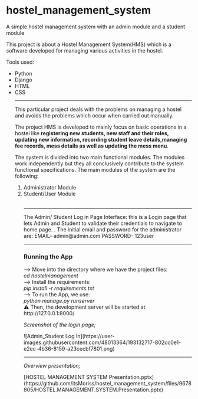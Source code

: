 # hostel_management_system
A simple hostel management system with an admin module and a student module

<p>This project is about a Hostel Management System(HMS) which is a software developed for managing various activities in the hostel.</p> 
<p>Tools used:</p>
<ul>
<li>Python</li>
<li>Django</li>
<li>HTML</li>
<li>CSS</li>
<hr>
<p>This particular project deals with the problems on managing a hostel and avoids the problems which occur when carried out manually.</p> 
<p>The project HMS is developed to mainly focus on basic operations in a hostel like <b>registering new students, new staff and their roles, updating new information, recording student leave details,managing fee records, mess details as well as updating the mess menu</b>.</p>
<p>The system is divided into two main functional modules. The modules work independently but they all conclusively contribute to the system functional specifications. The main modules of the system are the following:</P>
<ol>
<li>Administrator Module</li>
<li>Student/User Module</li><br>
<hr>
<P>The Admin/ Student Log in Page Interface: this is a Login page that lets Admin and Student to validate their credentials to navigate to home page.
. The initial email and password for the administrator are:
EMAIL- admin@admin.com
PASSWORD- 123user
<hr>
<h3>Running the App</h3>
<p>--> Move into the directory where we have the project files:</br>
<i>cd hostelmanagement</i></br>
--> Install the requirements:</br>
<i>pip install -r requirements.txt</i></br>
--> To run the App, we use:</br>
<i>python manage.py runserver</i></br>
⚠ Then, the development server will be started at http://127.0.0.1:8000/
</p>
<p><i>Screenshot of the login page;</i><p>![Admin_Student Log In](https://user-images.githubusercontent.com/48013364/193132717-802cc0e1-e2ec-4b36-8159-a23cecbf7801.png)
<hr>
<p><i>Overview presentation;</i></p>[HOSTEL MANAGEMENT SYSTEM Presentation.pptx](https://github.com/itsMoriss/hostel_management_system/files/9678805/HOSTEL.MANAGEMENT.SYSTEM.Presentation.pptx)

